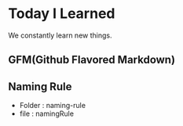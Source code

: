 # Today I Learned
We constantly learn new things.

## GFM(Github Flavored Markdown)

## Naming Rule
* Folder : naming-rule
* file : namingRule